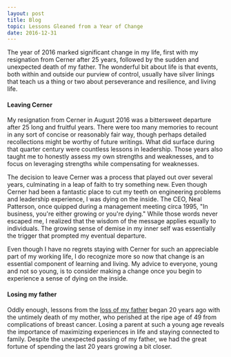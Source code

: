 ```yaml
---
layout: post
title: Blog
topic: Lessons Gleaned from a Year of Change
date: 2016-12-31
---
```

<div class="content" markdown="1">

The year of 2016 marked significant change in my life, first with my resignation from Cerner after 25 years, followed by the sudden and unexpected death of my father. The wonderful bit about life is that events, both within and outside our purview of control, usually have silver linings that teach us a thing or two about perseverance and resilience, and living life.

#### Leaving Cerner

My resignation from Cerner in August 2016 was a bittersweet departure after 25 long and fruitful years. There were too many memories to recount in any sort of concise or reasonably fair way, though perhaps detailed recollections might be worthy of future writings. What did surface during that quarter century were countless lessons in leadership. Those years also taught me to honestly assess my own strengths and weaknesses, and to focus on leveraging strengths while compensating for weaknesses.

The decision to leave Cerner was a process that played out over several years, culminating in a leap of faith to try something new. Even though Cerner had been a fantastic place to cut my teeth on engineering problems and leadership experience, I was dying on the inside. The CEO, Neal Patterson, once quipped during a management meeting circa 1995, "In business, you're either growing or you're dying." While those words never escaped me, I realized that the wisdom of the message applies equally to individuals. The growing sense of demise in my inner self was essentially the trigger that prompted my eventual departure.

Even though I have no regrets staying with Cerner for such an appreciable part of my working life, I do recognize more so now that change is an essential component of learning and living. My advice to everyone, young and not so young, is to consider making a change once you begin to experience a sense of dying on the inside.

#### Losing my father

Oddly enough, lessons from the [loss of my father](https://davidedwards.io/blog/2016/11/20/tribute-to-my-late-father) began 20 years ago with the untimely death of my mother, who perished at the ripe age of 49 from complications of breast cancer. Losing a parent at such a young age reveals the importance of maximizing experiences in life and staying connected to family. Despite the unexpected passing of my father, we had the great fortune of spending the last 20 years growing a bit closer.

</div>
